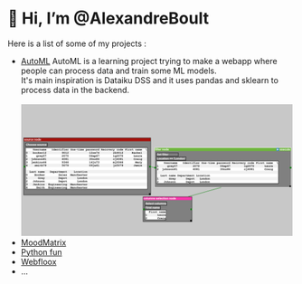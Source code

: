 # 👋 Hi, I’m @AlexandreBoult
Here is a list of some of my projects : 
- [AutoML](https://github.com/data-IA-2023/AutoML-Gr4/tree/alexandre)
  AutoML is a learning project trying to make a webapp where people can process data and train some ML models.<br>
  It's main inspiration is Dataiku DSS and it uses pandas and sklearn to process data in the backend.<br>
  <br>
  <img src="media/auto_ml_1.png" alt="" title="">
- [MoodMatrix](https://github.com/data-IA-2023/MoodMatrix)
- [Python fun](https://github.com/AlexandreBoult/Python-tests)
- [Webfloox](https://github.com/data-IA-2023/Groupe1_Webfloox)
- ...

<!---
AlexandreBoult/AlexandreBoult is a ✨ special ✨ repository because its `README.md` (this file) appears on your GitHub profile.
You can click the Preview link to take a look at your changes.
--->
